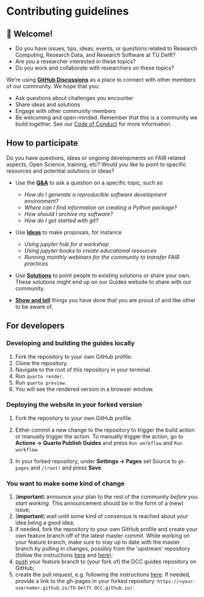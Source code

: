 # Contributing guidelines

## 👋 Welcome!

- Do you have issues, tips, ideas, events, or questions related to Research Computing, Research Data, and Research Software at TU Delft?
- Are you a researcher interested in these topics?
- Do you work and collaborate with researchers on these topics?

We’re using [**GitHub Discussions**](https://github.com/TU-Delft-DCC/TU-Delft-DCC.github.io/discussions) as a place to connect with other members of our community. We hope that you:

* Ask questions about challenges you encounter
* Share ideas and solutions
* Engage with other community members
* Be welcoming and open-minded. Remember that this is a community we
build together. See our [Code of Conduct](code_of_conduct.md) for more information.

## How to participate
Do you have questions, ideas or ongoing developments on FAIR related aspects, Open Science, training, etc? Would you like to point to specific resources and potential solutions or ideas?

-  Use the [**Q&A**](https://github.com/TU-Delft-DCC/TU-Delft-DCC.github.io/discussions/categories/q-a) to ask a question on a specific topic, such as
    - _How do I generate a reproducible software development environment?_
    - _Where can I find information on creating a Python package?_
    - _How should I archive my software?_
    - _How do I get started with git?_

-  Use [**Ideas**](https://github.com/TU-Delft-DCC/TU-Delft-DCC.github.io/discussions/categories/ideas) to make proposals, for instance 
    - _Using jupyter hub for a workshop_
    - _Using jupyter books to create educational resources_
    - _Running monthly webinars for the community to transfer FAIR practices_

- Use [**Solutions**](https://github.com/TU-Delft-DCC/TU-Delft-DCC.github.io/discussions/categories/solution) to point people to existing solutions or share your own. These solutions might end up on our Guides website to share with our community.

- [**Show and tell**](https://github.com/TU-Delft-DCC/TU-Delft-DCC.github.io/discussions/categories/show-and-tell) things you have done that you are proud of and like other to be aware of.

## For developers

### Developing and building the guides locally
1. Fork the repository to your own GitHub profile.
1. Clone the repository.
1. Navigate to the root of this repository in your terminal.
1. Run `quarto render`.
1. Run `quarto preview`.
1. You will see the rendered version in a browser window.

### Deploying the website in your forked version
1. Fork the repository to your own GitHub profile.

1. Either commit a new change to the repository to trigger the build action or manually trigger the action. To manually trigger the action, go to **Actions -> Quarto Publish Guides** and press `Run workflow` and `Run workflow`.

1. In your forked repository, under **Settings -> Pages** set Source to `gh-pages` and `/(root)` and press **Save**.


### You want to make some kind of change
1. (**important**) announce your plan to the rest of the community *before you start working*. This announcement should be in the form of a (new) issue;
1. (**important**) wait until some kind of consensus is reached about your idea being a good idea;
1. if needed, fork the repository to your own GitHub profile and create your own feature branch off of the latest master commit. While working on your feature branch, make sure to stay up to date with the master branch by pulling in changes, possibly from the 'upstream' repository (follow the instructions [here](https://help.github.com/articles/configuring-a-remote-for-a-fork/) and [here](https://help.github.com/articles/syncing-a-fork/));
1. [push](http://rogerdudler.github.io/git-guide/) your feature branch to (your fork of) the DCC guides repository on GitHub;
1. create the pull request, e.g. following the instructions [here](https://help.github.com/articles/creating-a-pull-request/). If needed, provide a link to the gh-pages in your forked repository: `https://<your-username>.github.io/TU-Delft-DCC.github.io/`.